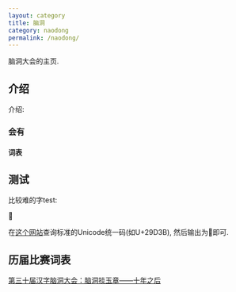 ```yaml
---
layout: category
title: 脑洞
category: naodong
permalink: /naodong/
---
```


脑洞大会的主页.

## 介绍

介绍:

### 会有

#### 词表


## 测试



比较难的字test:

&#x29D3B;

在[这个网站](https://www.hanyuguoxue.com/)查询标准的Unicode统一码(如U+29D3B), 然后输出为&#x29D3B;即可. 

## 历届比赛词表

[第三十届汉字脑洞大会：脑洞掞玉章——十年之后](/naodong/30/)

